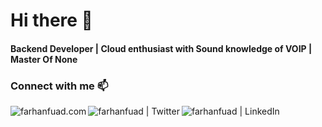 
# Hi there 👋
#### Backend Developer | Cloud enthusiast with Sound knowledge of VOIP | Master Of None
### Connect with me 📫
[<img align="left" alt="farhanfuad.com" src="https://github.com/rounook/Repository_Images/blob/master/profile_3232.png" />][website]
[<img align="left" alt="farhanfuad | Twitter" src="https://github.com/rounook/Repository_Images/blob/master/twitter_32x32.png" />][twitter]
[<img align="left" alt="farhanfuad | LinkedIn" src="https://github.com/rounook/Repository_Images/blob/master/linkedin_32x32.png" />][linkedin]


<br />
<br />

[website]: https://farhanfuad.com
[twitter]: https://twitter.com/Roonok1
[linkedin]: https://www.linkedin.com/in/roonok/
